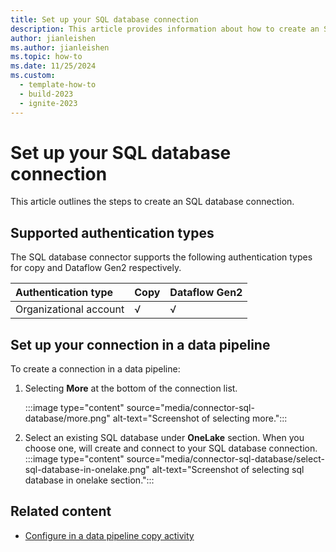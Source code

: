 ```yaml
---
title: Set up your SQL database connection
description: This article provides information about how to create an SQL database connection in Microsoft Fabric.
author: jianleishen
ms.author: jianleishen
ms.topic: how-to
ms.date: 11/25/2024
ms.custom:
  - template-how-to
  - build-2023
  - ignite-2023
---
```


# Set up your SQL database connection

This article outlines the steps to create an SQL database connection.

## Supported authentication types

The SQL database connector supports the following authentication types for copy and Dataflow Gen2 respectively.  

|Authentication type |Copy |Dataflow Gen2 |
|:---|:---|:---|
|Organizational account| √ | √ |

## Set up your connection in a data pipeline

To create a connection in a data pipeline:

1. Selecting **More** at the bottom of the connection list.

   :::image type="content" source="media/connector-sql-database/more.png" alt-text="Screenshot of selecting more.":::

1. Select an existing SQL database under **OneLake** section. When you choose one, will create and connect to your SQL database connection.
   :::image type="content" source="media/connector-sql-database/select-sql-database-in-onelake.png" alt-text="Screenshot of selecting sql database in onelake section.":::

## Related content

- [Configure in a data pipeline copy activity](connector-sql-database-copy-activity.md)
